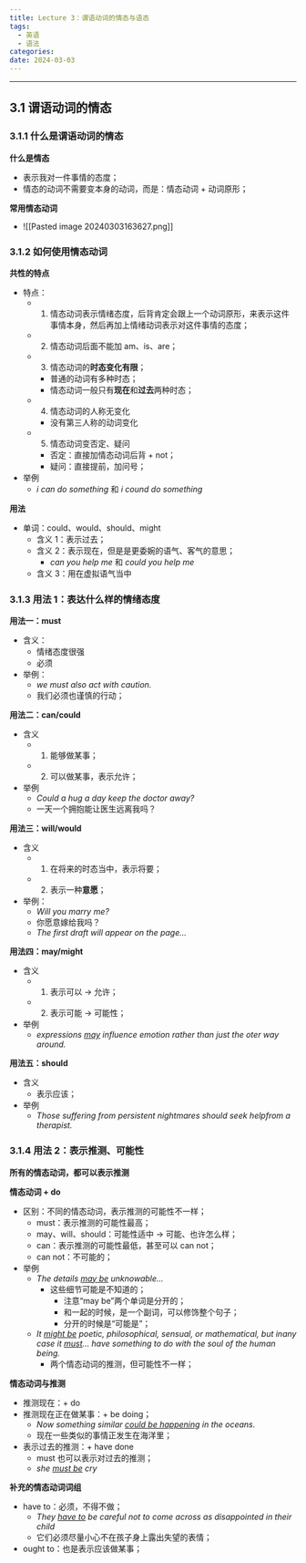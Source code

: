 ```yaml
---
title: Lecture 3：谓语动词的情态与语态
tags:
  - 英语
  - 语法
categories: 
date: 2024-03-03
---
```

---
## 3.1 谓语动词的情态
### 3.1.1 什么是谓语动词的情态
**什么是情态**
+ 表示我对一件事情的态度；
+ 情态的动词不需要变本身的动词，而是：情态动词 + 动词原形；

**常用情态动词**
+ ![[Pasted image 20240303163627.png]]

### 3.1.2 如何使用情态动词
**共性的特点**
+ 特点：
	+ 1. 情态动词表示情绪态度，后背肯定会跟上一个动词原形，来表示这件事情本身，然后再加上情绪动词表示对这件事情的态度；
	+ 2. 情态动词后面不能加 am、is、are；
	+ 3. 情态动词的**时态变化有限**；
		+ 普通的动词有多种时态；
		+ 情态动词一般只有**现在**和**过去**两种时态；
	+ 4. 情态动词的人称无变化
		+ 没有第三人称的动词变化
	+ 5. 情态动词变否定、疑问
		+ 否定：直接加情态动词后背 + not；
		+ 疑问：直接提前，加问号；
+ 举例
	+ *i can do something* 和 *i cound do something* 

**用法**
+ 单词：could、would、should、might
	+ 含义 1：表示过去；
	+ 含义 2：表示现在，但是是更委婉的语气、客气的意思；
		+ *can you help me* 和 *could you help me*
	+ 含义 3：用在虚拟语气当中

### 3.1.3 用法 1：表达什么样的情绪态度
**用法一：must**
+ 含义：
	+ 情绪态度很强
	+ 必须
+ 举例：
	+ *we must also act with caution.*
	+ 我们必须也谨慎的行动；

**用法二：can/could**
+ 含义
	+ 1. 能够做某事；
	+ 2. 可以做某事，表示允许；
+ 举例
	+ *Could a hug a day keep the doctor away?*
	+ 一天一个拥抱能让医生远离我吗？

**用法三：will/would**
+ 含义
	+ 1. 在将来的时态当中，表示将要；
	+ 2. 表示一种**意愿**；
+ 举例：
	+ *Will you marry me?*
	+ 你愿意嫁给我吗？
	+ *The first draft will appear on the page...*

**用法四：may/might**
+ 含义
	+ 1. 表示可以 -> 允许；
	+ 2. 表示可能 -> 可能性；
+ 举例
	+ *expressions <u>may</u> influence emotion rather than just the oter way around.*

**用法五：should**
+ 含义
	+ 表示应该；
+ 举例
	+ *Those suffering from persistent nightmares should seek helpfrom a therapist.*

### 3.1.4 用法 2：表示推测、可能性
**所有的情态动词，都可以表示推测**

**情态动词 + do**
+ 区别：不同的情态动词，表示推测的可能性不一样；
	+ must：表示推测的可能性最高；
	+ may、will、should：可能性适中 -> 可能、也许怎么样；
	+ can：表示推测的可能性最低，甚至可以 can not；
	+ can not：不可能的；
+ 举例
	+ *The details <u>may be</u> unknowable...*
		+ 这些细节可能是不知道的；
			+ 注意“may be”两个单词是分开的；
			+ 和一起的时候，是一个副词，可以修饰整个句子；
			+ 分开的时候是“可能是”；
	+ *It <u>might be</u> poetic, philosophical, sensual, or mathematical, but inany case it <u>must</u>… have something to do with the soul of the human being.*
		+ 两个情态动词的推测，但可能性不一样；

**情态动词与推测**
+ 推测现在：+ do
+ 推测现在正在做某事：+ be doing；
	+ *Now something similar <u>could be happening</u> in the oceans.*
	+ 现在一些类似的事情正发生在海洋里；
+ 表示过去的推测：+ have done
	+ must 也可以表示对过去的推测；
	+ *she <u>must be</u> cry*

**补充的情态动词词组**
+ have to：必须，不得不做；
	+ *They <u>have to</u> be careful not to come across as disappointed in their child*
	+ 它们必须尽量小心不在孩子身上露出失望的表情；
+ ought to：也是表示应该做某事；
